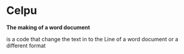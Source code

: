 # Celpu
<!DUCTYPE! html>
<html>
<head>
<b>The making of a word document</b>
<p>is a code that change the text in
       to the Line of a word document
       or a different format 
</p>
    
